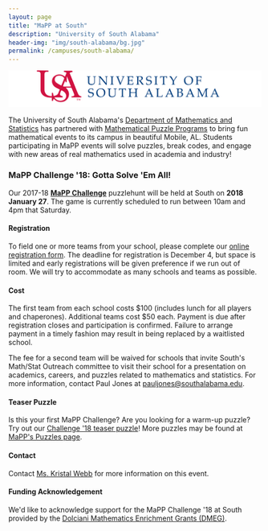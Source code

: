 ```yaml
---
layout: page
title: "MaPP at South"
description: "University of South Alabama"
header-img: "img/south-alabama/bg.jpg"
permalink: /campuses/south-alabama/
---
```


![South logo](/img/south-alabama/logo.png)

The University of South Alabama's
[Department of Mathematics and Statistics][south]
has partnered with
[Mathematical Puzzle Programs][mapp]
to bring fun mathematical events to its campus in beautiful
Mobile, AL. Students participating in MaPP
events will solve puzzles, break codes, and engage with new areas of real
mathematics used in academia and industry!

### MaPP Challenge '18: Gotta Solve 'Em All!

Our 2017-18 **[MaPP Challenge][challenge]** puzzlehunt
will be held at South on **2018 January 27**. The game is currently scheduled
to run between 10am and 4pm that Saturday.

#### Registration

To field one or more teams from your school, please complete our
[online registration form][registration]. The deadline for registration
is December 4, but space is limited and early registrations will be given
preference if we run out of room. We will try to accommodate as many schools
and teams as possible.

#### Cost

The first team from each school costs $100 (includes lunch for all players
and chaperones). Additional teams cost $50 each.
Payment is due after registration closes and participation is confirmed.
Failure to arrange payment in a timely fashion may result in being replaced by
a waitlisted school.

The fee for a second team will be waived for schools
that invite South's Math/Stat Outreach committee to visit their school for a
presentation on academics, careers, and puzzles related to mathematics and
statistics. For more information, contact Paul Jones at
<pauljones@southalabama.edu>.

#### Teaser Puzzle

Is this your first MaPP Challenge? Are you looking for a warm-up puzzle?
Try out our [Challenge '18 teaser puzzle][teaser]!
More puzzles may be found at [MaPP's Puzzles page][puzzles].

#### Contact

Contact [Ms. Kristal Webb][webb] for more information on this event.

#### Funding Acknowledgement

We'd like to acknowledge support for the MaPP Challenge '18 at South provided
by the [Dolciani Mathematics Enrichment Grants (DMEG)][demg].


[south]: https://www.southalabama.edu/colleges/artsandsci/mathstat/
[mapp]: /
[registration]: https://goo.gl/forms/1hypdvM4tdwaFzr03
[teaser]: /puzzles/mapp-challenge-18-teaser-puzzle.pdf
[clontz]: mailto:sclontz@southalabama.edu
[webb]: mailto:kwebb@southalabama.edu
[challenge]: /programs/challenge/
[puzzles]: /puzzles/
[demg]: https://www.maa.org/programs/maa-grants/dolciani-mathematics-enrichment-grants
